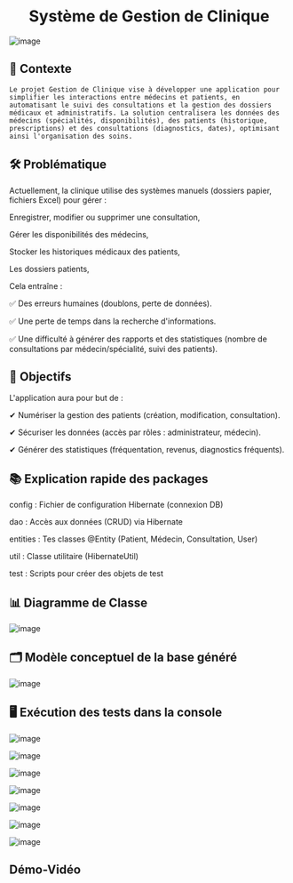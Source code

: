 
<h1 align="center"> Système de Gestion de Clinique </h1>

![image](https://github.com/user-attachments/assets/a7023a06-0444-4458-94ce-e8082962e730)


## 📌 Contexte

    Le projet Gestion de Clinique vise à développer une application pour simplifier les interactions entre médecins et patients, en automatisant le suivi des consultations et la gestion des dossiers médicaux et administratifs. La solution centralisera les données des médecins (spécialités, disponibilités), des patients (historique, prescriptions) et des consultations (diagnostics, dates), optimisant ainsi l'organisation des soins.

## 🛠️ Problématique
   Actuellement, la clinique utilise des systèmes manuels (dossiers papier, fichiers Excel) pour gérer :

Enregistrer, modifier ou supprimer une consultation,

Gérer les disponibilités des médecins, 

Stocker les historiques médicaux des patients, 

Les dossiers patients,

  Cela entraîne :

✅ Des erreurs humaines (doublons, perte de données).

✅ Une perte de temps dans la recherche d'informations.

✅ Une difficulté à générer des rapports et des statistiques (nombre de consultations par médecin/spécialité, suivi des patients).


## 🎯 Objectifs

  L'application aura pour but de :

✔ Numériser la gestion des patients (création, modification, consultation).

✔ Sécuriser les données (accès par rôles : administrateur, médecin).

✔ Générer des statistiques (fréquentation, revenus, diagnostics fréquents).

## 📚 Explication rapide des packages

config : Fichier de configuration Hibernate (connexion DB)

dao : Accès aux données (CRUD) via Hibernate

entities : Tes classes @Entity (Patient, Médecin, Consultation, User)

util : Classe utilitaire (HibernateUtil)

test : Scripts pour créer des objets de test


## 📊 Diagramme de Classe

![image](https://github.com/user-attachments/assets/0883da4c-258b-44cf-be2b-130fea7eff8c)


## 🗂️ Modèle conceptuel de la base généré

![image](https://github.com/user-attachments/assets/126d87f9-2869-457e-9e4d-27c0f7718aa3)


## 🖥️ Exécution des tests dans la console

![image](https://github.com/user-attachments/assets/25a0a4c0-08bb-4c9d-9aac-7acfd72ac7a1)


![image](https://github.com/user-attachments/assets/14abad52-8859-42ca-b6b1-3440458f53de)


![image](https://github.com/user-attachments/assets/62a105cd-cfa0-4254-867f-bc822f52d9f7)


![image](https://github.com/user-attachments/assets/84f5dbb6-19f8-4847-af30-f27a959eea63)


![image](https://github.com/user-attachments/assets/026323ca-6dcd-4d44-91c4-4d4430f11a57)


![image](https://github.com/user-attachments/assets/3c6fc168-5306-481c-9268-7d9dda7deff5)


![image](https://github.com/user-attachments/assets/67a1eade-8607-4034-b641-f2eb1d88e0fd)


## Démo-Vidéo 





